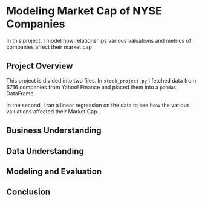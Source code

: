 # Modeling Market Cap of NYSE Companies
In this project, I model how relationships various
valuations and metrics of companies affect their market cap

## Project Overview
This project is divided into two files.
In ```stock_project.py``` I fetched data from
6716 companies from Yahoo! Finance and placed them
into a ```pandas``` DataFrame.

In the second, I ran a linear regression on the
data to see how the various valuations affected their
Market Cap.

## Business Understanding

## Data Understanding

## Modeling and Evaluation

## Conclusion